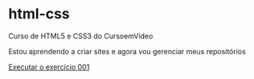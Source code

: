 # html-css
 Curso de HTML5 e CSS3 do CursoemVídeo

 Estou aprendendo a criar sites e agora vou gerenciar meus repositórios

 <a href="https://giulianocito.github.io/html-css/exercicios/ex001/index.html"> Executar o exercício 001</a>
